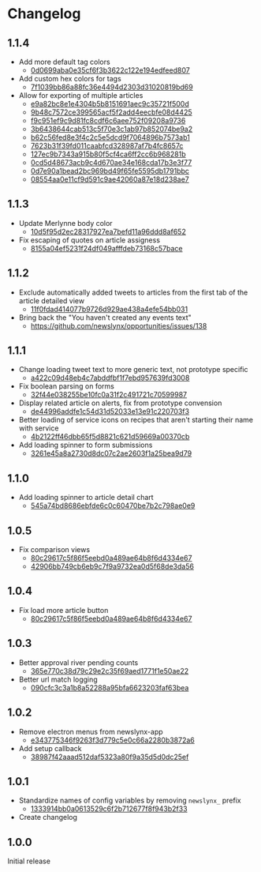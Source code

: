 Changelog
=========

## 1.1.4

* Add more default tag colors
  * [0d0699aba0e35cf6f3b3622c122e194edfeed807](https://github.com/newslynx/newslynx-app/commit/0d0699aba0e35cf6f3b3622c122e194edfeed807)
* Add custom hex colors for tags
  * [7f1039bb86a88fc36e4494d2303d31020819bd69](https://github.com/newslynx/newslynx-app/commit/7f1039bb86a88fc36e4494d2303d31020819bd69)
* Allow for exporting of multiple articles
  * [e9a82bc8e1e4304b5b8151691aec9c35721f500d](https://github.com/newslynx/newslynx-app/commit/e9a82bc8e1e4304b5b8151691aec9c35721f500d)
  * [9b48c7572ce399565acf5f2add4eecbfe08d4425](https://github.com/newslynx/newslynx-app/commit/9b48c7572ce399565acf5f2add4eecbfe08d4425)
  * [f9c951ef9c9d81fc8cdf6c6aee752f09208a9736](https://github.com/newslynx/newslynx-app/commit/f9c951ef9c9d81fc8cdf6c6aee752f09208a9736)
  * [3b6438644cab513c5f70e3c1ab97b852074be9a2](https://github.com/newslynx/newslynx-app/commit/3b6438644cab513c5f70e3c1ab97b852074be9a2)
  * [b62c56fed8e3f4c2c5e5dcd9f7064896b7573ab1](https://github.com/newslynx/newslynx-app/commit/b62c56fed8e3f4c2c5e5dcd9f7064896b7573ab1)
  * [7623b31f39fd011caabfcd328987af7b4fc8657c](https://github.com/newslynx/newslynx-app/commit/7623b31f39fd011caabfcd328987af7b4fc8657c)
  * [127ec9b7343a915b80f5cf4ca6ff2cc6b968281b](https://github.com/newslynx/newslynx-app/commit/127ec9b7343a915b80f5cf4ca6ff2cc6b968281b)
  * [0cd5d48673acb9c4d670ae34e168cda17b3e3f77](https://github.com/newslynx/newslynx-app/commit/0cd5d48673acb9c4d670ae34e168cda17b3e3f77)
  * [0d7e90a1bead2bc969bd49f65fe5595db1791bbc](https://github.com/newslynx/newslynx-app/commit/0d7e90a1bead2bc969bd49f65fe5595db1791bbc)
  * [08554aa0e11cf9d591c9ae42060a87e18d238ae7](https://github.com/newslynx/newslynx-app/commit/08554aa0e11cf9d591c9ae42060a87e18d238ae7)

## 1.1.3

* Update Merlynne body color
  * [10d5f95d2ec28317927ea7befd11a96ddd8af652](https://github.com/newslynx/newslynx-app/commit/10d5f95d2ec28317927ea7befd11a96ddd8af652)
* Fix escaping of quotes on article assigness
  * [8155a04ef5231f24df049afffdeb73168c57bace](https://github.com/newslynx/newslynx-app/commit/8155a04ef5231f24df049afffdeb73168c57bace)

## 1.1.2

* Exclude automatically added tweets to articles from the first tab of the article detailed view
  * [11f0fdad414077b9726d929ae438a4efe54bb031](https://github.com/newslynx/newslynx-app/commit/11f0fdad414077b9726d929ae438a4efe54bb031)
* Bring back the "You haven't created any events text"
  * https://github.com/newslynx/opportunities/issues/138

## 1.1.1

* Change loading tweet text to more generic text, not prototype specific
  * [a422c09d48eb4c7abddfbf1f7ebd957639fd3008](https://github.com/newslynx/newslynx-app/commit/a422c09d48eb4c7abddfbf1f7ebd957639fd3008)
* Fix boolean parsing on forms
  * [32f44e038255be10fc0a31f2c491721c70599987](https://github.com/newslynx/newslynx-app/commit/32f44e038255be10fc0a31f2c491721c70599987)
* Display related article on alerts, fix from prototype convension
  * [de44996addfe1c54d31d52033e13e91c220703f3](https://github.com/newslynx/newslynx-app/commit/de44996addfe1c54d31d52033e13e91c220703f3)
* Better loading of service icons on recipes that aren't starting their name with service
  * [4b2122ff46dbb65f5d8821c621d59669a00370cb](https://github.com/newslynx/newslynx-app/commit/4b2122ff46dbb65f5d8821c621d59669a00370cb)
* Add loading spinner to form submissions
  * [3261e45a8a2730d8dc07c2ae2603f1a25bea9d79](https://github.com/newslynx/newslynx-app/commit/3261e45a8a2730d8dc07c2ae2603f1a25bea9d79)

## 1.1.0

* Add loading spinner to article detail chart
  * [545a74bd8686ebfde6c0c60470be7b2c798ae0e9](https://github.com/newslynx/newslynx-app/commit/545a74bd8686ebfde6c0c60470be7b2c798ae0e9)

## 1.0.5

* Fix comparison views
  * [80c29617c5f86f5eebd0a489ae64b8f6d4334e67](https://github.com/newslynx/newslynx-app/commit/80c29617c5f86f5eebd0a489ae64b8f6d4334e67)
  * [42906bb749cb6eb9c7f9a9732ea0d5f68de3da56](https://github.com/newslynx/newslynx-app/commit/42906bb749cb6eb9c7f9a9732ea0d5f68de3da56)

## 1.0.4

* Fix load more article button
  * [80c29617c5f86f5eebd0a489ae64b8f6d4334e67](https://github.com/newslynx/newslynx-app/commit/80c29617c5f86f5eebd0a489ae64b8f6d4334e67)

## 1.0.3

* Better approval river pending counts
  * [365e770c38d79c29e2c35f69aed1771f1e50ae22](https://github.com/newslynx/newslynx-app/commit/365e770c38d79c29e2c35f69aed1771f1e50ae22)
* Better url match logging
  * [090cfc3c3a1b8a52288a95bfa6623203faf63bea](https://github.com/newslynx/newslynx-app/commit/090cfc3c3a1b8a52288a95bfa6623203faf63bea)

## 1.0.2

* Remove electron menus from newslynx-app
  * [e343775346f9263f3d779c5e0c66a2280b3872a6](https://github.com/newslynx/newslynx-app/commit/e343775346f9263f3d779c5e0c66a2280b3872a6)
* Add setup callback
  * [38987f42aaad512daf5323a80f9a35d5d0dc25ef](https://github.com/newslynx/newslynx-app/commit/38987f42aaad512daf5323a80f9a35d5d0dc25ef)

## 1.0.1

* Standardize names of config variables by removing `newslynx_` prefix
  * [1333914bb0a0613529c6f2b712677f8f943b2f33](https://github.com/newslynx/newslynx-app/commit/1333914bb0a0613529c6f2b712677f8f943b2f33)
* Create changelog

## 1.0.0

Initial release